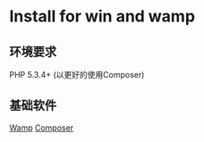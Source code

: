 Install for win and wamp
===

环境要求
---
PHP 5.3.4+ (以更好的使用Composer)

基础软件
---
[Wamp](http://www.wampserver.com/en/)
[Composer](https://getcomposer.org/)
